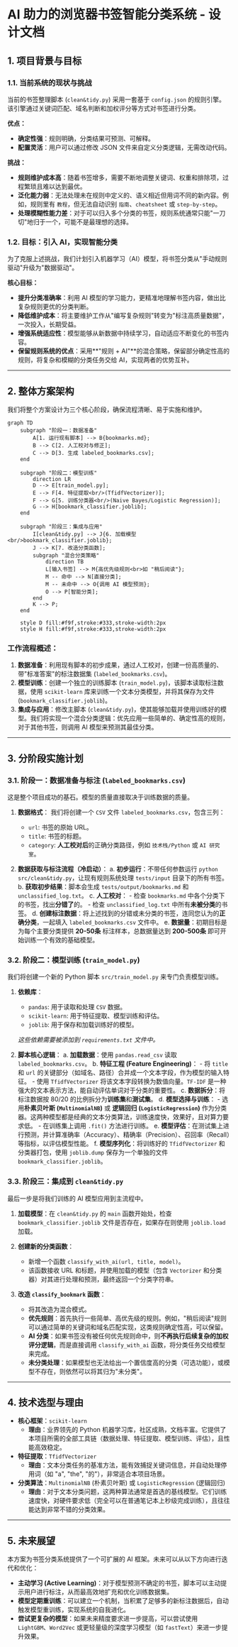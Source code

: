 # AI 助力的浏览器书签智能分类系统 - 设计文档

## 1. 项目背景与目标

### 1.1. 当前系统的现状与挑战

当前的书签整理脚本 (`clean&tidy.py`) 采用一套基于 `config.json` 的规则引擎。该引擎通过关键词匹配、域名判断和加权评分等方式对书签进行分类。

**优点：**
- **确定性强**：规则明确，分类结果可预测、可解释。
- **配置灵活**：用户可以通过修改 JSON 文件来自定义分类逻辑，无需改动代码。

**挑战：**
- **规则维护成本高**：随着书签增多，需要不断地调整关键词、权重和排除项，过程繁琐且难以达到最优。
- **泛化能力弱**：无法处理未在规则中定义的、语义相近但用词不同的新内容。例如，规则里有 `教程`，但无法自动识别 `指南`、`cheatsheet` 或 `step-by-step`。
- **处理模糊性能力差**：对于可以归入多个分类的书签，规则系统通常只能"一刀切"地归于一个，可能不是最理想的选择。

### 1.2. 目标：引入 AI，实现智能分类

为了克服上述挑战，我们计划引入机器学习（AI）模型，将书签分类从"手动规则驱动"升级为"数据驱动"。

**核心目标：**
- **提升分类准确率**：利用 AI 模型的学习能力，更精准地理解书签内容，做出比复杂规则更优的分类判断。
- **降低维护成本**：将主要维护工作从"编写复杂规则"转变为"标注高质量数据"，一次投入，长期受益。
- **增强系统适应性**：模型能够从新数据中持续学习，自动适应不断变化的书签内容。
- **保留规则系统的优点**：采用**"规则 + AI"**的混合策略，保留部分确定性高的规则，将复杂和模糊的分类任务交给 AI，实现两者的优势互补。

---

## 2. 整体方案架构

我们将整个方案设计为三个核心阶段，确保流程清晰、易于实施和维护。

```mermaid
graph TD
    subgraph "阶段一：数据准备"
        A[1. 运行现有脚本] --> B{bookmarks.md};
        B --> C[2. 人工校对与修正];
        C --> D[3. 生成 labeled_bookmarks.csv];
    end

    subgraph "阶段二：模型训练"
        direction LR
        D --> E[train_model.py];
        E --> F[4. 特征提取<br/>(TfidfVectorizer)];
        F --> G[5. 训练分类器<br/>(Naive Bayes/Logistic Regression)];
        G --> H[bookmark_classifier.joblib];
    end

    subgraph "阶段三：集成与应用"
        I[clean&tidy.py] --> J{6. 加载模型<br/>bookmark_classifier.joblib};
        J --> K[7. 改造分类函数];
        subgraph "混合分类策略"
            direction TB
            L[输入书签] --> M{高优先级规则<br>如 "稍后阅读"};
            M -- 命中 --> N[直接分类];
            M -- 未命中 --> O{调用 AI 模型预测};
            O --> P[智能分类];
        end
        K --> P;
    end

    style D fill:#f9f,stroke:#333,stroke-width:2px
    style H fill:#f9f,stroke:#333,stroke-width:2px
```

### 工作流程概述：
1.  **数据准备**：利用现有脚本的初步成果，通过人工校对，创建一份高质量的、带"标准答案"的标注数据集 (`labeled_bookmarks.csv`)。
2.  **模型训练**：创建一个独立的训练脚本 (`train_model.py`)，该脚本读取标注数据，使用 `scikit-learn` 库来训练一个文本分类模型，并将其保存为文件 (`bookmark_classifier.joblib`)。
3.  **集成与应用**：修改主脚本 (`clean&tidy.py`)，使其能够加载并使用训练好的模型。我们将实现一个混合分类逻辑：优先应用一些简单的、确定性高的规则，对于其他书签，则调用 AI 模型来预测其最佳分类。

---

## 3. 分阶段实施计划

### 3.1. 阶段一：数据准备与标注 (`labeled_bookmarks.csv`)

这是整个项目成功的基石。模型的质量直接取决于训练数据的质量。

1.  **数据格式**：
    我们将创建一个 `CSV` 文件 `labeled_bookmarks.csv`，包含三列：
    - `url`: 书签的原始 URL。
    - `title`: 书签的标题。
    - `category`: **人工校对后**的正确分类路径，例如 `技术栈/Python` 或 `AI 研究室`。

2.  **数据获取与标注流程（冷启动）**：
    a. **初步运行**：不带任何参数运行 `python src/clean&tidy.py`，让现有规则系统处理 `tests/input` 目录下的所有书签。
    b. **获取初步结果**：脚本会生成 `tests/output/bookmarks.md` 和 `unclassified_log.txt`。
    c. **人工校对**：
        - 检查 `bookmarks.md` 中各个分类下的书签，找出**分错了**的。
        - 检查 `unclassified_log.txt` 中所有**未被分类**的书签。
    d. **创建标注数据**：将上述找到的分错或未分类的书签，连同您认为的**正确分类**，一起填入 `labeled_bookmarks.csv` 文件中。
    e. **数据量**：初期目标是为每个主要分类提供 **20-50条** 标注样本，总数据量达到 **200-500条** 即可开始训练一个有效的基础模型。

### 3.2. 阶段二：模型训练 (`train_model.py`)

我们将创建一个新的 Python 脚本 `src/train_model.py` 来专门负责模型训练。

1.  **依赖库**：
    - `pandas`: 用于读取和处理 `CSV` 数据。
    - `scikit-learn`: 用于特征提取、模型训练和评估。
    - `joblib`: 用于保存和加载训练好的模型。
    
    *这些依赖需要被添加到 `requirements.txt` 文件中。*

2.  **脚本核心逻辑**：
    a. **加载数据**：使用 `pandas.read_csv` 读取 `labeled_bookmarks.csv`。
    b. **特征工程 (Feature Engineering)**：
        - 将 `title` 和 `url` 的关键部分（如域名、路径）合并成一个文本字段，作为模型的输入特征。
        - 使用 `TfidfVectorizer` 将该文本字段转换为数值向量。`TF-IDF` 是一种强大的文本表示方法，能自动评估单词对于分类的重要性。
    c. **数据拆分**：将标注数据按 80/20 的比例拆分为**训练集**和**测试集**。
    d. **模型选择与训练**：
        - 选用**朴素贝叶斯 (`MultinomialNB`)** 或 **逻辑回归 (`LogisticRegression`)** 作为分类器。这两种模型都是经典的文本分类算法，训练速度快，效果好，且对算力要求低。
        - 在训练集上调用 `.fit()` 方法进行训练。
    e. **模型评估**：在测试集上进行预测，并计算准确率（Accuracy）、精确率（Precision）、召回率（Recall）等指标，以评估模型性能。
    f. **模型序列化**：将训练好的 `TfidfVectorizer` 和分类器打包，使用 `joblib.dump` 保存为一个单独的文件 `bookmark_classifier.joblib`。

### 3.3. 阶段三：集成到 `clean&tidy.py`

最后一步是将我们训练的 AI 模型应用到主流程中。

1.  **加载模型**：在 `clean&tidy.py` 的 `main` 函数开始处，检查 `bookmark_classifier.joblib` 文件是否存在，如果存在则使用 `joblib.load` 加载。

2.  **创建新的分类函数**：
    - 新增一个函数 `classify_with_ai(url, title, model)`。
    - 该函数接收 URL 和标题，并使用加载的模型（包含 `Vectorizer` 和分类器）对其进行处理和预测，最终返回一个分类字符串。

3.  **改造 `classify_bookmark` 函数**：
    - 将其改造为混合模式。
    - **优先规则**：首先执行一些简单、高优先级的规则。例如，"稍后阅读"规则可以通过简单的关键词和域名匹配实现，这类规则确定性高，可以保留。
    - **AI 分类**：如果书签没有被任何优先规则命中，则**不再执行后续复杂的加权评分逻辑**，而是直接调用 `classify_with_ai` 函数，将分类任务交给模型来完成。
    - **未分类处理**：如果模型也无法给出一个置信度高的分类（可选功能），或模型不存在，则依然可以将其归为"未分类"。

---

## 4. 技术选型与理由

- **核心框架**：`scikit-learn`
  - **理由**：业界领先的 Python 机器学习库，社区成熟，文档丰富。它提供了本项目所需的全部工具链（数据处理、特征提取、模型训练、评估），且性能高效稳定。
- **特征提取**：`TfidfVectorizer`
  - **理由**：文本分类任务的基准方法，能有效捕捉关键词信息，并自动处理停用词（如 "a", "the", "的"），非常适合本项目场景。
- **分类算法**：`MultinomialNB` (朴素贝叶斯) 或 `LogisticRegression` (逻辑回归)
  - **理由**：对于文本分类问题，这两种算法通常是首选的基线模型。它们训练速度快，对硬件要求低（完全可以在普通笔记本上秒级完成训练），且往往能达到非常不错的分类效果。

---

## 5. 未来展望

本方案为书签分类系统提供了一个可扩展的 AI 框架。未来可以从以下方向进行迭代和优化：

- **主动学习 (Active Learning)**：对于模型预测不确定的书签，脚本可以主动提示用户进行标注，从而最高效地扩充和优化训练数据集。
- **模型定期重训练**：可以建立一个机制，当积累了足够多的新标注数据后，自动触发模型重训练，实现系统的自我进化。
- **尝试更复杂的模型**：如果未来精度要求进一步提高，可以尝试使用 `LightGBM`、`Word2Vec` 或更轻量级的深度学习模型（如 `fastText`）来进一步提升效果。 